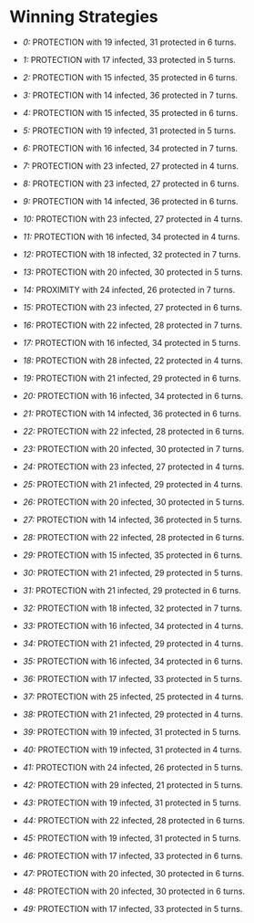 # Winning Strategies

* _0:_ PROTECTION with 19 infected, 31 protected in 6 turns.


* _1:_ PROTECTION with 17 infected, 33 protected in 5 turns.


* _2:_ PROTECTION with 15 infected, 35 protected in 6 turns.


* _3:_ PROTECTION with 14 infected, 36 protected in 7 turns.


* _4:_ PROTECTION with 15 infected, 35 protected in 6 turns.


* _5:_ PROTECTION with 19 infected, 31 protected in 5 turns.


* _6:_ PROTECTION with 16 infected, 34 protected in 7 turns.


* _7:_ PROTECTION with 23 infected, 27 protected in 4 turns.


* _8:_ PROTECTION with 23 infected, 27 protected in 6 turns.


* _9:_ PROTECTION with 14 infected, 36 protected in 6 turns.


* _10:_ PROTECTION with 23 infected, 27 protected in 4 turns.


* _11:_ PROTECTION with 16 infected, 34 protected in 4 turns.


* _12:_ PROTECTION with 18 infected, 32 protected in 7 turns.


* _13:_ PROTECTION with 20 infected, 30 protected in 5 turns.


* _14:_ PROXIMITY with 24 infected, 26 protected in 7 turns.


* _15:_ PROTECTION with 23 infected, 27 protected in 6 turns.


* _16:_ PROTECTION with 22 infected, 28 protected in 7 turns.


* _17:_ PROTECTION with 16 infected, 34 protected in 5 turns.


* _18:_ PROTECTION with 28 infected, 22 protected in 4 turns.


* _19:_ PROTECTION with 21 infected, 29 protected in 6 turns.


* _20:_ PROTECTION with 16 infected, 34 protected in 6 turns.


* _21:_ PROTECTION with 14 infected, 36 protected in 6 turns.


* _22:_ PROTECTION with 22 infected, 28 protected in 6 turns.


* _23:_ PROTECTION with 20 infected, 30 protected in 7 turns.


* _24:_ PROTECTION with 23 infected, 27 protected in 4 turns.


* _25:_ PROTECTION with 21 infected, 29 protected in 4 turns.


* _26:_ PROTECTION with 20 infected, 30 protected in 5 turns.


* _27:_ PROTECTION with 14 infected, 36 protected in 5 turns.


* _28:_ PROTECTION with 22 infected, 28 protected in 6 turns.


* _29:_ PROTECTION with 15 infected, 35 protected in 6 turns.


* _30:_ PROTECTION with 21 infected, 29 protected in 5 turns.


* _31:_ PROTECTION with 21 infected, 29 protected in 6 turns.


* _32:_ PROTECTION with 18 infected, 32 protected in 7 turns.


* _33:_ PROTECTION with 16 infected, 34 protected in 4 turns.


* _34:_ PROTECTION with 21 infected, 29 protected in 4 turns.


* _35:_ PROTECTION with 16 infected, 34 protected in 6 turns.


* _36:_ PROTECTION with 17 infected, 33 protected in 5 turns.


* _37:_ PROTECTION with 25 infected, 25 protected in 4 turns.


* _38:_ PROTECTION with 21 infected, 29 protected in 4 turns.


* _39:_ PROTECTION with 19 infected, 31 protected in 5 turns.


* _40:_ PROTECTION with 19 infected, 31 protected in 4 turns.


* _41:_ PROTECTION with 24 infected, 26 protected in 5 turns.


* _42:_ PROTECTION with 29 infected, 21 protected in 5 turns.


* _43:_ PROTECTION with 19 infected, 31 protected in 5 turns.


* _44:_ PROTECTION with 22 infected, 28 protected in 6 turns.


* _45:_ PROTECTION with 19 infected, 31 protected in 5 turns.


* _46:_ PROTECTION with 17 infected, 33 protected in 6 turns.


* _47:_ PROTECTION with 20 infected, 30 protected in 6 turns.


* _48:_ PROTECTION with 20 infected, 30 protected in 6 turns.


* _49:_ PROTECTION with 17 infected, 33 protected in 5 turns.


